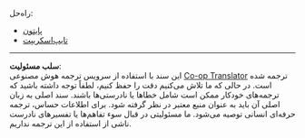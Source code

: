 <!--
CO_OP_TRANSLATOR_METADATA:
{
  "original_hash": "d6d1fa9e4295d1dff64bed2da94039a0",
  "translation_date": "2025-10-07T01:11:58+00:00",
  "source_file": "03-GettingStarted/11-simple-auth/solution/README.md",
  "language_code": "fa"
}
-->
راه‌حل:

- [پایتون](./python/README.md)
- [تایپ‌اسکریپت](./typescript/README.md)

---

**سلب مسئولیت**:  
این سند با استفاده از سرویس ترجمه هوش مصنوعی [Co-op Translator](https://github.com/Azure/co-op-translator) ترجمه شده است. در حالی که ما تلاش می‌کنیم دقت را حفظ کنیم، لطفاً توجه داشته باشید که ترجمه‌های خودکار ممکن است شامل خطاها یا نادرستی‌ها باشند. سند اصلی به زبان اصلی آن باید به عنوان منبع معتبر در نظر گرفته شود. برای اطلاعات حساس، ترجمه حرفه‌ای انسانی توصیه می‌شود. ما مسئولیتی در قبال سوء تفاهم‌ها یا تفسیرهای نادرست ناشی از استفاده از این ترجمه نداریم.